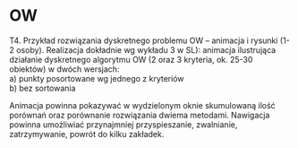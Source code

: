 OW
==

T4. Przykład rozwiązania dyskretnego problemu OW – animacja i rysunki (1-2 osoby). 
Realizacja dokładnie wg wykładu 3 w SL): 
animacja ilustrująca działanie dyskretnego algorytmu OW (2 oraz 3 kryteria, ok. 25-30 obiektów) w dwóch wersjach:  
a) punkty posortowane wg jednego z kryteriów  
b) bez sortowania  

Animacja powinna pokazywać w wydzielonym oknie skumulowaną ilość porównań oraz porównanie rozwiązania dwiema metodami. Nawigacja powinna umożliwiać przynajmniej przyspieszanie, zwalnianie, zatrzymywanie, powrót do kilku zakładek.
